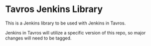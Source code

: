 # Tavros Jenkins Library

This is a Jenkins library to be used with Jenkins in Tavros.

Jenkins in Tavros will utilize a specific version of this repo, so major changes will need to be tagged.